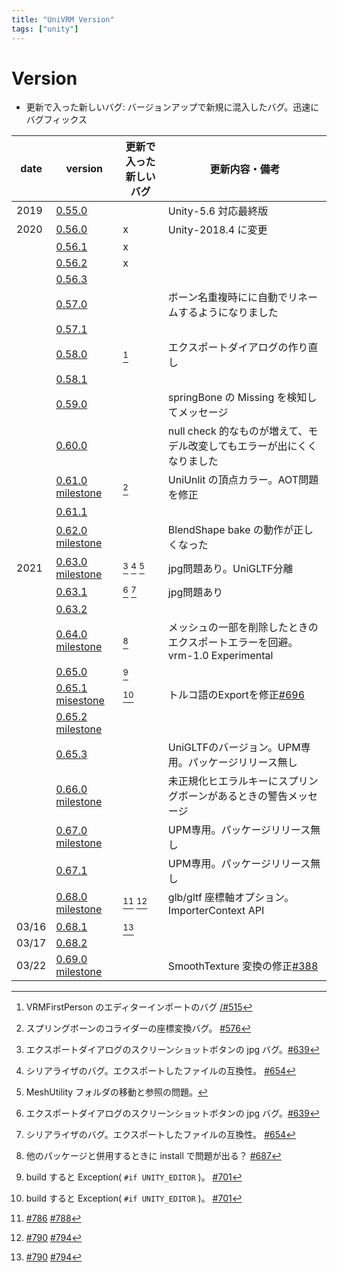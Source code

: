 ```yaml
---
title: "UniVRM Version"
tags: ["unity"]
---
```


# Version

* 更新で入った新しいバグ: バージョンアップで新規に混入したバグ。迅速にバグフィックス

| date  | version                                                                                                                          | 更新で入った新しいバグ           | 更新内容・備考                                                               |
|-------|----------------------------------------------------------------------------------------------------------------------------------|----------------------------------|------------------------------------------------------------------------------|
| 2019  | [0.55.0](http://github.com/vrm-c/UniVRM/releases/tag/v0.55.0)                                                                    |                                  | Unity-5.6 対応最終版                                                         |
| 2020  | [0.56.0](http://github.com/vrm-c/UniVRM/releases/tag/v0.56.0)                                                                    | x                                | Unity-2018.4 に変更                                                          |
|       | [0.56.1](http://github.com/vrm-c/UniVRM/releases/tag/v0.56.1)                                                                    | x                                |                                                                              |
|       | [0.56.2](http://github.com/vrm-c/UniVRM/releases/tag/v0.56.2)                                                                    | x                                |                                                                              |
|       | [0.56.3](http://github.com/vrm-c/UniVRM/releases/tag/v0.56.3)                                                                    |                                  |                                                                              |
|       | [0.57.0](http://github.com/vrm-c/UniVRM/releases/tag/v0.57.0)                                                                    |                                  | ボーン名重複時にに自動でリネームするようになりました                         |
|       | [0.57.1](http://github.com/vrm-c/UniVRM/releases/tag/v0.57.1)                                                                    |                                  |                                                                              |
|       | [0.58.0](http://github.com/vrm-c/UniVRM/releases/tag/v0.58.0)                                                                    | [^firstperson_import]            | エクスポートダイアログの作り直し                                             |
|       | [0.58.1](http://github.com/vrm-c/UniVRM/releases/tag/v0.58.1)                                                                    |                                  |                                                                              |
|       | [0.59.0](http://github.com/vrm-c/UniVRM/releases/tag/v0.59.0)                                                                    |                                  | springBone の Missing を検知してメッセージ                                   |
|       | [0.60.0](http://github.com/vrm-c/UniVRM/releases/tag/v0.60.0)                                                                    |                                  | null check 的なものが増えて、モデル改変してもエラーが出にくくなりました      |
|       | [0.61.0](http://github.com/vrm-c/UniVRM/releases/tag/v0.61.0) [milestone](https://github.com/vrm-c/UniVRM/milestone/20?closed=1) | [^springcollider]                | UniUnlit の頂点カラー。AOT問題を修正                                         |
|       | [0.61.1](http://github.com/vrm-c/UniVRM/releases/tag/v0.61.1)                                                                    |                                  |                                                                              |
|       | [0.62.0](http://github.com/vrm-c/UniVRM/releases/tag/v0.62.0) [milestone](https://github.com/vrm-c/UniVRM/milestone/21?closed=1) |                                  | BlendShape bake の動作が正しくなった                                         |
| 2021  | [0.63.0](http://github.com/vrm-c/UniVRM/releases/tag/v0.63.0) [milestone](https://github.com/vrm-c/UniVRM/milestone/25?closed=1) | [^jpg] [^kwmap] [^upm]           | jpg問題あり。UniGLTF分離                                                     |
|       | [0.63.1](http://github.com/vrm-c/UniVRM/releases/tag/v0.63.1)                                                                    | [^jpg] [^kwmap]                  | jpg問題あり                                                                  |
|       | [0.63.2](http://github.com/vrm-c/UniVRM/releases/tag/v0.63.2)                                                                    |                                  |                                                                              |
|       | [0.64.0](http://github.com/vrm-c/UniVRM/releases/tag/v0.64.0) [milestone](https://github.com/vrm-c/UniVRM/milestone/23?closed=1) | [^asmdef]                        | メッシュの一部を削除したときのエクスポートエラーを回避。vrm-1.0 Experimental |
|       | [0.65.0](http://github.com/vrm-c/UniVRM/releases/tag/v0.65.0)                                                                    | [^build]                         |                                                                              |
|       | [0.65.1](http://github.com/vrm-c/UniVRM/releases/tag/v0.65.1) [misestone](https://github.com/vrm-c/UniVRM/milestone/28?closed=1) | [^build]                         | トルコ語のExportを修正[\#696](https://github.com/vrm-c/UniVRM/issues/696)    |
|       | [0.65.2](http://github.com/vrm-c/UniVRM/releases/tag/v0.65.2) [milestone](https://github.com/vrm-c/UniVRM/milestone/29?closed=1) |                                  |                                                                              |
|       | [0.65.3](http://github.com/vrm-c/UniVRM/releases/tag/v0.65.3)                                                                    |                                  | UniGLTFのバージョン。UPM専用。パッケージリリース無し                         |
|       | [0.66.0](http://github.com/vrm-c/UniVRM/releases/tag/v0.66.0) [milestone](https://github.com/vrm-c/UniVRM/milestone/26?closed=1) |                                  | 未正規化ヒエラルキーにスプリングボーンがあるときの警告メッセージ             |
|       | [0.67.0](http://github.com/vrm-c/UniVRM/releases/tag/v0.67.0) [milestone](https://github.com/vrm-c/UniVRM/milestone/27?closed=1) |                                  | UPM専用。パッケージリリース無し                                              |
|       | [0.67.1](http://github.com/vrm-c/UniVRM/releases/tag/v0.67.1)                                                                    |                                  | UPM専用。パッケージリリース無し                                              |
|       | [0.68.0](http://github.com/vrm-c/UniVRM/releases/tag/v0.68.0) [milestone](https://github.com/vrm-c/UniVRM/milestone/30?closed=1) | [^material_import] [^import_bug] | glb/gltf 座標軸オプション。ImporterContext API                               |
| 03/16 | [0.68.1](http://github.com/vrm-c/UniVRM/releases/tag/v0.68.1)                                                                    | [^import_bug]                    |                                                                              |
| 03/17 | [0.68.2](http://github.com/vrm-c/UniVRM/releases/tag/v0.68.2)                                                                    |                                  |                                                                              |
| 03/22 | [0.69.0](http://github.com/vrm-c/UniVRM/releases/tag/v0.69.0) [milestone](https://github.com/vrm-c/UniVRM/milestone/31?closed=1) |                                  | SmoothTexture 変換の修正[\#388](https://github.com/vrm-c/UniVRM/issues/388)       |

[^springcollider]: スプリングボーンのコライダーの座標変換バグ。 [\#576](https://github.com/vrm-c/UniVRM/issues/576)
[^jpg]: エクスポートダイアログのスクリーンショットボタンの jpg バグ。[\#639](https://github.com/vrm-c/UniVRM/issues/639)
[^kwmap]: シリアライザのバグ。エクスポートしたファイルの互換性。 [\#654](https://github.com/vrm-c/UniVRM/issues/654)
[^upm]: MeshUtility フォルダの移動と参照の問題。
[^asmdef]: 他のパッケージと併用するときに install で問題が出る？ [\#687](https://github.com/vrm-c/UniVRM/pull/687)
[^build]: build すると Exception( `#if UNITY_EDITOR` )。 [\#701](https://github.com/vrm-c/UniVRM/issues/701)
[^firstperson_import]: VRMFirstPerson のエディターインポートのバグ [/#515](https://github.com/vrm-c/UniVRM/issues/515)
[^material_import]: [\#786](https://github.com/vrm-c/UniVRM/issues/786) [\#788](https://github.com/vrm-c/UniVRM/issues/788)
[^import_bug]: [\#790](https://github.com/vrm-c/UniVRM/issues/790) [\#794](https://github.com/vrm-c/UniVRM/issues/794)
